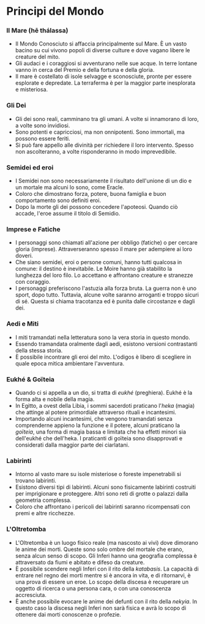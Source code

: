 # Principi del Mondo

### Il Mare (hē thálassa)
- Il Mondo Conosciuto si affaccia principalmente sul Mare. È un vasto bacino su cui vivono popoli di diverse culture e dove vagano libere le creature del mito.
- Gli audaci e i coraggiosi si avventurano nelle sue acque. In terre lontane vanno in cerca del Premio e della fortuna e della gloria.
- Il mare è costellato di isole selvagge e sconosciute, pronte per essere esplorate e depredate. La terraferma è per la maggior parte inesplorata e misteriosa.

### Gli Dei
- Gli dei sono reali, camminano tra gli umani. A volte si innamorano di loro, a volte sono invidiosi.
- Sono potenti e capricciosi, ma non onnipotenti. Sono immortali, ma possono essere feriti.
- Si può fare appello alle divinità per richiedere il loro intervento. Spesso non ascolteranno, a volte risponderanno in modo imprevedibile.

### Semidei ed eroi
- I Semidei non sono necessariamente il risultato dell'unione di un dio e un mortale ma alcuni lo sono, come Eracle.
- Coloro che dimostrano forza, potere, buona famiglia e buon comportamento sono definiti eroi.
- Dopo la morte gli dei possono concedere l'apoteosi. Quando ciò accade, l'eroe assume il titolo di Semidio.

### Imprese e Fatiche
- I personaggi sono chiamati all'azione per obbligo (fatiche) o per cercare gloria (imprese). Attraverseranno spesso il mare per adempiere ai loro doveri.
- Che siano semidei, eroi o persone comuni, hanno tutti qualcosa in comune: il destino è inevitabile. Le Moire hanno già stabilito la lunghezza del loro filo. Lo accettano e affrontano creature e stranezze con coraggio.
- I personaggi preferiscono l'astuzia alla forza bruta. La guerra non è uno sport, dopo tutto. Tuttavia, alcune volte saranno arroganti e troppo sicuri di sé. Questa si chiama tracotanza ed è punita dalle circostanze e dagli dei.

### Aedi e Miti
- I miti tramandati nella letteratura sono la vera storia in questo mondo.
- Essendo tramandata oralmente dagli aedi, esistono versioni contrastanti della stessa storia.
- È possibile incontrare gli eroi del mito. L'odigos è libero di scegliere in quale epoca mitica ambientare l'avventura.

### Eukhé & Goïteia
- Quando ci si appella a un dio, si tratta di *eukhé* (preghiera). Eukhé è la forma alta e nobile della magia.
- In Egitto, a ovest della Libia, i sommi sacerdoti praticano l'*heka* (magia) che attinge al potere primordiale attraverso rituali e incantesimi.
- Importando alcuni incantesimi, che vengono tramandati senza comprenderne appieno la funzione e il potere, alcuni praticano la *goïteia*, una forma di magia bassa e limitata che ha effetti minori sia dell'eukhé che dell'heka. I praticanti di goïteia sono disapprovati e considerati dalla maggior parte dei ciarlatani.

### Labirinti
- Intorno al vasto mare su isole misteriose o foreste impenetrabili si trovano labirinti.
- Esistono diversi tipi di labirinti. Alcuni sono fisicamente labirinti costruiti per imprigionare e proteggere. Altri sono reti di grotte o palazzi dalla geometria complessa.
- Coloro che affrontano i pericoli dei labirinti saranno ricompensati con premi e altre ricchezze.

### L'Oltretomba
- L'Oltretomba è un luogo fisico reale (ma nascosto ai vivi) dove dimorano le anime dei morti. Queste sono solo ombre del mortale che erano, senza alcun senso di scopo. Gli Inferi hanno una geografia complessa è attraversato da fiumi e abitato e difeso da creature.
- È possibile scendere negli Inferi con il rito della *katabasis*. La capacità di entrare nel regno dei morti mentre si è ancora in vita, e di ritornarvi, è una prova di essere un eroe. Lo scopo della discesa è recuperare un oggetto di ricerca o una persona cara, o con una conoscenza accresciuta.
- È anche possibile evocare le anime dei defunti con il rito della *nekyia*. In questo caso la discesa negli Inferi non sarà fisica e avrà lo scopo di ottenere dai morti conoscenze o profezie.


